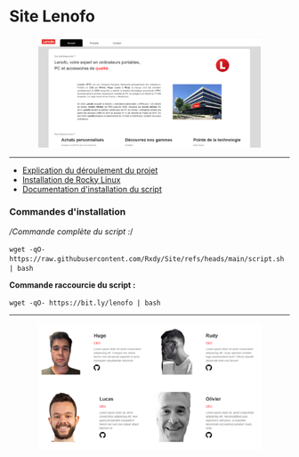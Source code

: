 # Site Lenofo

<div align="center">
    <img src="./images/2024-11-02-17-56-02.png" alt="alt text" width="400"/>
</div>

---

- [Explication du déroulement du projet](/documentation/EXPLICATION.md)
- [Installation de Rocky Linux](/documentation/Rocky/Rocky.md)
- [Documentation d'installation du script](/documentation/utilisateur/documentation.md)

### Commandes d'installation

*/Commande complète du script :*/

`wget -qO- https://raw.githubusercontent.com/Rxdy/Site/refs/heads/main/script.sh | bash`

**Commande raccourcie du script :**

`wget -qO- https://bit.ly/lenofo | bash`

--- 

<div align="center">
    <img src="./images/2024-11-02-18-00-09.png" alt="alt text" width="400"/>
</div>
